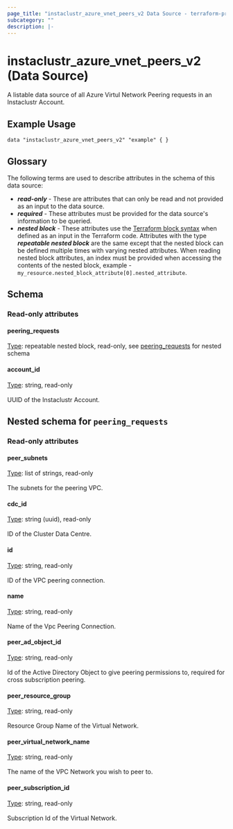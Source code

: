 ```yaml
---
page_title: "instaclustr_azure_vnet_peers_v2 Data Source - terraform-provider-instaclustr"
subcategory: ""
description: |-
---
```


# instaclustr_azure_vnet_peers_v2 (Data Source)
A listable data source of all Azure Virtul Network Peering requests in an Instaclustr Account.
## Example Usage
```
data "instaclustr_azure_vnet_peers_v2" "example" { }
```
## Glossary
The following terms are used to describe attributes in the schema of this data source:
- **_read-only_** - These are attributes that can only be read and not provided as an input to the data source.
- **_required_** - These attributes must be provided for the data source's information to be queried.
- **_nested block_** - These attributes use the [Terraform block syntax](https://www.terraform.io/language/attr-as-blocks) when defined as an input in the Terraform code. Attributes with the type **_repeatable nested block_** are the same except that the nested block can be defined multiple times with varying nested attributes. When reading nested block attributes, an index must be provided when accessing the contents of the nested block, example - `my_resource.nested_block_attribute[0].nested_attribute`.
## Schema
### Read-only attributes
#### peering_requests
<ins>Type</ins>: repeatable nested block, read-only, see [peering_requests](#nested--peering_requests) for nested schema<br>

#### account_id
<ins>Type</ins>: string, read-only<br>
<br>UUID of the Instaclustr Account.
<a id="nested--peering_requests"></a>
## Nested schema for `peering_requests`

### Read-only attributes
#### peer_subnets
<ins>Type</ins>: list of strings, read-only<br>
<br>The subnets for the peering VPC.
#### cdc_id
<ins>Type</ins>: string (uuid), read-only<br>
<br>ID of the Cluster Data Centre.
#### id
<ins>Type</ins>: string, read-only<br>
<br>ID of the VPC peering connection.
#### name
<ins>Type</ins>: string, read-only<br>
<br>Name of the Vpc Peering Connection.
#### peer_ad_object_id
<ins>Type</ins>: string, read-only<br>
<br>Id of the Active Directory Object to give peering permissions to, required for cross subscription peering.
#### peer_resource_group
<ins>Type</ins>: string, read-only<br>
<br>Resource Group Name of the Virtual Network.
#### peer_virtual_network_name
<ins>Type</ins>: string, read-only<br>
<br>The name of the VPC Network you wish to peer to.
#### peer_subscription_id
<ins>Type</ins>: string, read-only<br>
<br>Subscription Id of the Virtual Network.
